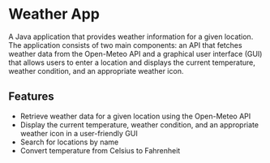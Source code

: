 # Weather App

A Java application that provides weather information for a given location. The application consists of two main components: an API that fetches weather data from the Open-Meteo API and a graphical user interface (GUI) that allows users to enter a location and displays the current temperature, weather condition, and an appropriate weather icon.

## Features

- Retrieve weather data for a given location using the Open-Meteo API
- Display the current temperature, weather condition, and an appropriate weather icon in a user-friendly GUI
- Search for locations by name
- Convert temperature from Celsius to Fahrenheit
  
